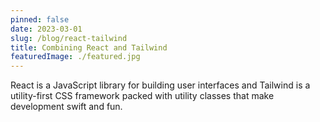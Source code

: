 ```yaml
---
pinned: false
date: 2023-03-01
slug: /blog/react-tailwind
title: Combining React and Tailwind
featuredImage: ./featured.jpg
---
```


React is a JavaScript library for building user interfaces and Tailwind is a utility-first CSS framework packed with utility classes that make development swift and fun.
